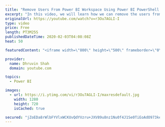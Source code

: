 ```yaml
---
title: "Remove Users From Power BI Workspace Using Power BI PowerShell | Power BI and PowerShell"
excerpt: "In this video, we will learn how we can remove the users from the Power BI Workspace using Windows PowerShell.   Power BI PowerShell provides us with the flexibility to remove user permission from the specific Workspace. In this video, we will learn how we can remove the user using the PowerShell Script."
originalUrl: https://youtube.com/watch?v=r3Ou7AGLI-I
type: video
price: Free
length: PT3M25S
publishedDateTime: 2020-02-03T04:08:08Z
heat: 50

featuredContent: "<iframe width=\"800\" height=\"500\" frameborder=\"0\" src=\"https://www.youtube.com/embed/r3Ou7AGLI-I\" allow=\"accelerometer; autoplay; encrypted-media; gyroscope; picture-in-picture\" allowfullscreen></iframe>"

provider:
  name: Dhruvin Shah
  domain: youtube.com

topics:
  - Power BI

images:
  - url: https://i.ytimg.com/vi/r3Ou7AGLI-I/maxresdefault.jpg
    width: 1280
    height: 720
    isCached: true

secured: "jZoEDa8rWlbFYVlxWCKUvQdYVzru+JXV89u8nz1Nu0f4J1Se0TiEoAdO973ket8d/Vx3V6Xu/6k9rwvihVSD41V/mP0UzsaDXsMrnWcTIl8Iv27nl6kjsO4dWQ18YAytQTEdKzD1KlMAiEzFoM4SU/+d+1C0WtdJurgri/urjoLma/wD9wUdoCdRD4F96byBj23goU3hisKnILtxIGSlVEivbHxH9mtWDDGYF0Utk40DvSYuMFMR/PbCdup5a6xKFzJbQyy69PIyOjvpB3CA7aHPXijiV4AjWJSnqjC1EZP/H81Xpt6Y+u5RIk5IwITosyb6lanY+1CILGLR8m1HWsADdOs6B796dkCiDGkQA4PIFYCs9xlLrAnPWrWTE6HlnRk1JWHusXX/DDK+SNRZHDR4RVOipud2agiNazMRq8Q=;NQ6mn+8mzms6itU57go/ow=="
---
```



